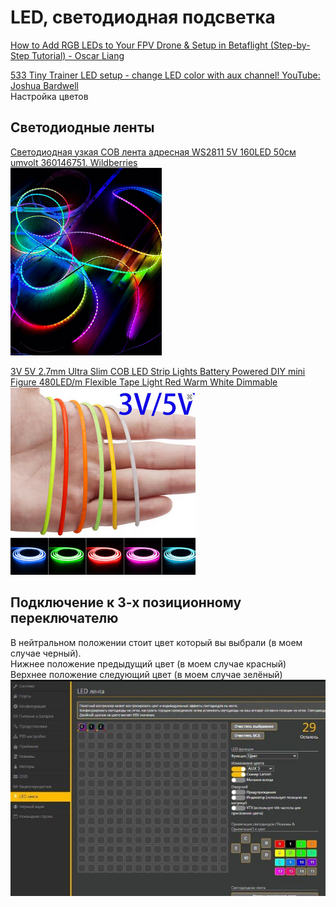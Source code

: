 # LED, светодиодная подсветка

[How to Add RGB LEDs to Your FPV Drone & Setup in Betaflight (Step-by-Step Tutorial) - Oscar Liang](https://oscarliang.com/setup-led-betaflight/)

[533 Tiny Trainer LED setup - change LED color with aux channel! YouTube: Joshua Bardwell](https://www.youtube.com/watch?v=WIotROCU2VY)  
Настройка цветов

## Светодиодные ленты
[Светодиодная узкая COB лента адресная WS2811 5V 160LED 50см umvolt 360146751. Wildberries](https://www.wildberries.ru/catalog/360146751/detail.aspx)  
![](LED_WS2811.png)

[3V 5V 2.7mm Ultra Slim COB LED Strip Lights Battery Powered DIY mini Figure 480LED/m Flexible Tape Light Red Warm White Dimmable](https://www.aliexpress.com/item/1005005549145092.html)  
![](LED_COB_Aliexpress.png)

## Подключение к 3-х позиционному переключателю

В нейтральном положении стоит цвет который вы выбрали (в моем случае черный).  
Нижнее положение предыдущий цвет (в моем случае красный)  
Верхнее положение следующий цвет (в моем случае зелёный)  
![](LED_Connect_AUX.jpg)